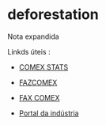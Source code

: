 # deforestation
Nota expandida 


Linkds úteis : 

- [COMEX STATS](http://comexstat.mdic.gov.br/pt/home)

- [FAZCOMEX](https://www.fazcomex.com.br/comex/exportacao-de-minerio-de-ferro/)

- [FAX COMEX](https://www.fazcomex.com.br/exportacao/exportacoes-no-brasil/)

- [Portal da indústria](https://www.portaldaindustria.com.br/industria-de-a-z/exportacao-e-comercio-exterior/)